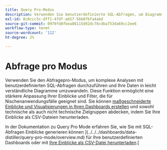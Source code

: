 ```yaml
---
title: Query Pro-Modus
description: Verwenden Sie benutzerdefinierte SQL-Abfragen, um Diagramme und Einblicke für Ihre benutzerdefinierten Dashboards zu generieren.
exl-id: 8c0ccc3c-dff1-47df-ab57-5bb8fbfa4abd
source-git-commit: 0970fd8fbea86115d92dc78cdba753da69cc2ee6
workflow-type: tm+mt
source-wordcount: '112'
ht-degree: 2%

---
```


# Abfrage pro Modus

Verwenden Sie den Abfragepro-Modus, um komplexe Analysen mit benutzerdefinierten SQL-Abfragen durchzuführen und Ihre Daten in leicht verständliche Diagramme umzuwandeln. Diese Funktion ermöglicht eine stärkere Anpassung Ihrer Einblicke und Filter, die für Nischenanwendungsfälle geeignet sind. Sie können [ maßgeschneiderte Einblicke und Visualisierungen in Ihren Dashboards erstellen](../../../dashboards/data-distiller/sql-insights/overview.md) und sowohl technische als auch nicht technische Zielgruppen abdecken, indem Sie Ihre Einblicke als CSV-Dateien herunterladen.

In der Dokumentation zu Query Pro Mode erfahren Sie, wie Sie mit SQL-Abfragen Einblicke generieren können ](../../../dashboards/data-distiller/query-pro-mode/overview.md) für Ihre benutzerdefinierten Dashboards oder mit [Ihre Einblicke als CSV-Datei herunterladen](../../../dashboards/data-distiller/query-pro-mode/view-more.md#download-csv).[
